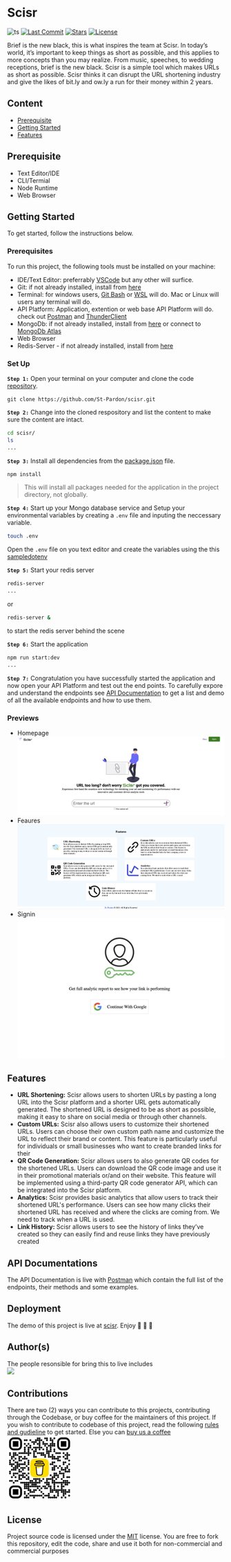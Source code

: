 # Scisr
![ts](https://flat.badgen.net/badge/Built%20With/TypeScript/blue)
[![Last Commit](https://badgen.net/github/last-commit/St-Pardon/scisr/main)](https://github.com/St-Pardon/scisr/commit)
[![Stars](https://badgen.net/github/stars/St-Pardon/scisr/)](https://github.com/St-Pardon/scisr/commit)
[![License](https://badgen.net/github/license/St-Pardon/scisr/)](https://github.com/St-Pardon/scisr/license)

Brief is the new black, this is what inspires the team at Scisr. In today’s world, it’s important to keep things as short as possible, and this applies to more concepts than you may realize. From music, speeches, to wedding receptions, brief is the new black. Scisr is a simple tool which makes URLs as short as possible. Scisr thinks it can disrupt the URL shortening industry and give the likes of bit.ly and ow.ly a run for their money within 2 years.

## Content
- [Prerequisite](#prerequisite)
- [Getting Started](#getting-started)
- [Features](#features)
## Prerequisite
- Text Editor/IDE
- CLI/Termial
- Node Runtime
- Web Browser

## Getting Started
To get started, follow the instructions below.

### Prerequisites

To run this project, the following tools must be installed on your machine:

- IDE/Text Editor: preferrably [VSCode](https://code.visualstudio.com/) but any other will surfice.
- Git: if not already installed, install from [here](https://git-scm.com/downloads)
- Terminal: for windows users, [Git Bash](https://git-scm.com/downloads) or [WSL](https://learn.microsoft.com/en-us/windows/wsl/install) will do. Mac or Linux will users any terminal will do.
- API Platform: Application, extention or web base API Platform will do. check out [Postman](https://www.postman.com/) and [ThunderClient](https://www.thunderclient.com/)
- MongoDb: if not already installed, install from [here](https://www.mongodb.com/) or connect to [MongoDb Atlas](https://www.mongodb.com/cloud/atlas/register)
- Web Browser
- Redis-Server - if not already installed, install from [here](https://redis.io/)

### Set Up

**`Step 1:`** Open your terminal on your computer and clone the code [repository](https://github.com/St-Pardon/scisr.git).

```git
git clone https://github.com/St-Pardon/scisr.git
```
**`Step 2:`** Change into the cloned respository and list the content to make sure the content are intact.
```sh
cd scisr/
ls
...
```
**`Step 3:`** Install all dependencies from the [package.json](./package.json) file.
```sh
npm install
```
> This will install all packages needed for the application in the project directory, not globally.

**`Step 4:`** Start up your Mongo database service and Setup your environmental variables by creating a `.env` file and inputing the neccessary variable.
```sh
touch .env
```
Open the `.env` file on you text editor and create the variables using the this [sampledotenv](./sampledotenv)

**`Step 5:`** Start your redis server
```bash
redis-server
...
```
or
```bash
redis-server &
```
to start the redis server behind the scene


**`Step 6:`** Start the application
```bash
npm run start:dev
...
```

**`Step 7:`** Congratulation you have successfully started the application and now open your API Platform and test out the end points. To carefully expore and understand the endpoints see [API Documentation](#api-documentation) to get a list and demo of all the available endpoints and how to use them.

### Previews
- Homepage
![](./public/assets/previews/hero.png)
- Feaures
![](./public/assets/previews/features.png)
- Signin
![](./public/assets/previews/signin.png)
## Features
- **URL Shortening:**
Scisr allows users to shorten URLs by pasting a long URL into the Scisr platform and a shorter URL gets automatically generated. The shortened URL is designed to be as short as possible, making it easy to share on social media or through other channels.
- **Custom URLs:**
Scisr also allows users to customize their shortened URLs. Users can choose their own custom path name and customize the URL to reflect their brand or content. This feature is particularly useful for individuals or small businesses who want to create branded links for their 
- **QR Code Generation:**
Scisr allows users to also generate QR codes for the shortened URLs. Users can download the QR code image and use it in their promotional materials or/and on their website. This feature will be implemented using a third-party QR code generator API, which can be integrated into the Scisr platform.
- **Analytics:**
Scisr provides basic analytics that allow users to track their shortened URL's performance. Users can see how many clicks their shortened URL has received and where the clicks are coming from. We need to track when a URL is used.
- **Link History:**
Scisr allows users to see the history of links they’ve created so they can easily find and reuse links they have previously created

## API Documentations
The API Documentation is live with [Postman](https://documenter.getpostman.com/view/18352130/2s93sjUUX7) which contain the full list of the endpoints, their methods and some examples.

## Deployment
The demo of this project is live at [scisr](https://scr-t99f.onrender.com). Enjoy 🚀 🚀 🚀 

## Author(s)
The people resonsible for bring this to live includes
<br/>
<a href = "https://github.com/Tanu-N-Prabhu/Python/graphs/contributors">
  <img src = "https://contrib.rocks/image?repo=St-Pardon/scisr"/>
</a>


## Contributions
There are two (2) ways you can contribute to this projects, contributing through the Codebase, or buy coffee for the maintainers of this project. If you wish to contribute to codebase of this project, read the following [rules and gudieline](./Contribution.md) to get started. Else you can [buy us a coffee](https://www.buymeacoffee.com/pardonne) <br /><img src='https://github.com/St-Pardon/Oi/raw/main/client/src/assets/bmc_qr.png' width='150px' alt='buymeacoffee qrcode' />

## License
Project source code is licensed under the [MIT](./LICENSE) license. You are free to fork this repository, edit the code, share and use it both for non-commercial and commercial purposes